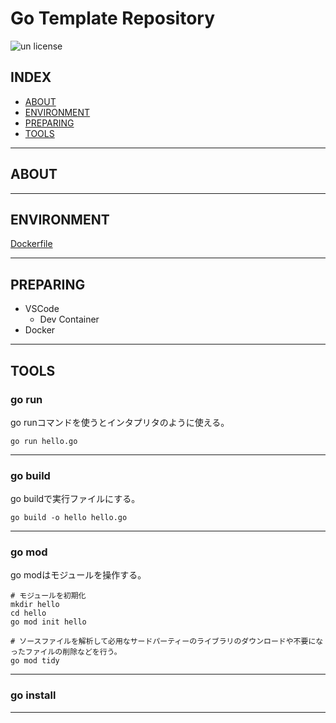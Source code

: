 # Go Template Repository

![un license](https://img.shields.io/github/license/RyosukeDTomita/template_repository_go)

## INDEX

- [ABOUT](#about)
- [ENVIRONMENT](#environment)
- [PREPARING](#preparing)
- [TOOLS](#tools)

---

## ABOUT


---

## ENVIRONMENT

[Dockerfile](./Dockerfile)

---

## PREPARING

- VSCode
  - Dev Container
- Docker

---

## TOOLS

### go run

go runコマンドを使うとインタプリタのように使える。

```shell
go run hello.go
```

---

### go build

go buildで実行ファイルにする。

```shell
go build -o hello hello.go
```

---

### go mod

go modはモジュールを操作する。

```shell
# モジュールを初期化
mkdir hello
cd hello
go mod init hello

# ソースファイルを解析して必用なサードパーティーのライブラリのダウンロードや不要になったファイルの削除などを行う。
go mod tidy
```

---

### go install

---
